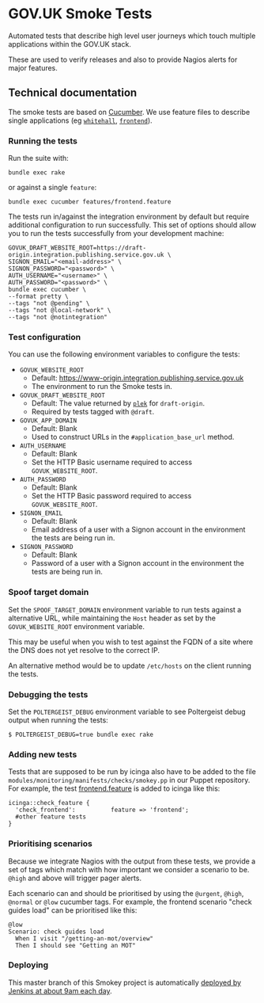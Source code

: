 # GOV.UK Smoke Tests

Automated tests that describe high level user journeys which touch multiple
applications within the GOV.UK stack.

These are used to verify releases and also to provide Nagios alerts for major
features.

## Technical documentation

The smoke tests are based on [Cucumber](http://cukes.info/). We use feature
files to describe single applications (eg
[`whitehall`](https://github.com/alphagov/whitehall),
[`frontend`](https://github.com/alphagov/frontend)).

### Running the tests

Run the suite with:

```
bundle exec rake
```

or against a single `feature`:

```
bundle exec cucumber features/frontend.feature
```

The tests run in/against the integration environment by default but require additional configuration to run successfully. This set of options should allow you to run the tests successfully from your development machine:

```
GOVUK_DRAFT_WEBSITE_ROOT=https://draft-origin.integration.publishing.service.gov.uk \
SIGNON_EMAIL="<email-address>" \
SIGNON_PASSWORD="<password>" \
AUTH_USERNAME="<username>" \
AUTH_PASSWORD="<password>" \
bundle exec cucumber \
--format pretty \
--tags "not @pending" \
--tags "not @local-network" \
--tags "not @notintegration"
```

### Test configuration

You can use the following environment variables to configure the tests:

* `GOVUK_WEBSITE_ROOT`
  * Default: https://www-origin.integration.publishing.service.gov.uk
  * The environment to run the Smoke tests in.
* `GOVUK_DRAFT_WEBSITE_ROOT`
  * Default: The value returned by [`plek`](http://github.com/alphagov/plek) for `draft-origin`.
  * Required by tests tagged with `@draft`.
* `GOVUK_APP_DOMAIN`
  * Default: Blank
  * Used to construct URLs in the `#application_base_url` method.
* `AUTH_USERNAME`
  * Default: Blank
  * Set the HTTP Basic username required to access `GOVUK_WEBSITE_ROOT`.
* `AUTH_PASSWORD`
  * Default: Blank
  * Set the HTTP Basic password required to access `GOVUK_WEBSITE_ROOT`.
* `SIGNON_EMAIL`
  * Default: Blank
  * Email address of a user with a Signon account in the environment the tests are being run in.
* `SIGNON_PASSWORD`
  * Default: Blank
  * Password of a user with a Signon account in the environment the tests are being run in.

### Spoof target domain

Set the `SPOOF_TARGET_DOMAIN` environment variable to run tests against a alternative URL, while
maintaining the `Host` header as set by the `GOVUK_WEBSITE_ROOT` environment variable.

This may be useful when you wish to test against the FQDN of a site where the DNS does not yet
resolve to the correct IP.

An alternative method would be to update `/etc/hosts` on the client running the tests.

### Debugging the tests

Set the `POLTERGEIST_DEBUG` environment variable to see Poltergeist debug output when running the tests:

```
$ POLTERGEIST_DEBUG=true bundle exec rake
```

### Adding new tests

Tests that are supposed to be run by icinga also have to be added to the file
`modules/monitoring/manifests/checks/smokey.pp` in our Puppet repository. For
example, the test [frontend.feature](/features/frontend.feature)
is added to icinga like this:

```puppet
icinga::check_feature {
  'check_frontend':          feature => 'frontend';
  #other feature tests
}
```

### Prioritising scenarios

Because we integrate Nagios with the output from these tests, we provide a set
of tags which match with how important we consider a scenario to be. `@high` and
above will trigger pager alerts.

Each scenario can and should be prioritised by using the `@urgent`, `@high`,
`@normal` or `@low` cucumber tags. For example, the frontend scenario "check
guides load" can be prioritised like this:

```cucumber
@low
Scenario: check guides load
  When I visit "/getting-an-mot/overview"
  Then I should see "Getting an MOT"
```

### Deploying

This master branch of this Smokey project is automatically [deployed by Jenkins at about 9am each day](https://github.com/alphagov/govuk-puppet/blob/master/modules/govuk_jenkins/templates/jobs/smokey_deploy.yaml.erb#L24).
